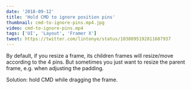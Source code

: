 ```yaml
---
date: '2018-09-12'
title: 'Hold CMD to ignore position pins'
thumbnail: cmd-to-ignore-pins.mp4.jpg
video: cmd-to-ignore-pins.mp4
tags: ['UI', 'Layout', 'Framer X']
tweet: https://twitter.com/lintonye/status/1038095192811687937
---
```


By default, if you resize a frame, its children frames will resize/move according to the 4 pins. But sometimes you just want to resize the parent frame, e.g. when adjusting the padding.

Solution: hold CMD while dragging the frame.
